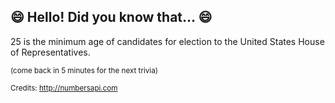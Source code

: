 ## 😄 Hello! Did you know that... 😄
25 is the minimum age of candidates for election to the United States House of Representatives.

<sup>(come back in 5 minutes for the next trivia)</sup>


<sup>Credits: http://numbersapi.com</sup>
